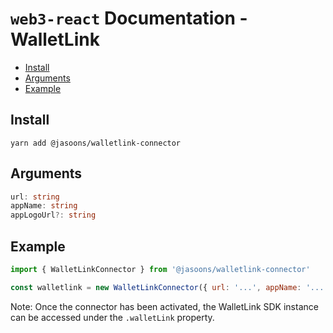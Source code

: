 # `web3-react` Documentation - WalletLink

- [Install](#install)
- [Arguments](#arguments)
- [Example](#example)

## Install

`yarn add @jasoons/walletlink-connector`

## Arguments

```typescript
url: string
appName: string
appLogoUrl?: string
```

## Example

```javascript
import { WalletLinkConnector } from '@jasoons/walletlink-connector'

const walletlink = new WalletLinkConnector({ url: '...', appName: '...' })
```

Note: Once the connector has been activated, the WalletLink SDK instance can be accessed under the `.walletLink` property.
